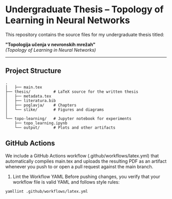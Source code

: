 # Undergraduate Thesis – Topology of Learning in Neural Networks

This repository contains the source files for my undergraduate thesis titled:

**"Topologija učenja v nevronskih mrežah"**  
*(Topology of Learning in Neural Networks)*

---

## Project Structure

```text
.
│   ├── main.tex
├── thesis/          # LaTeX source for the written thesis
│   ├── metadata.tex
│   ├── literatura.bib
│   ├── poglavja/    # Chapters
│   └── slike/       # Figures and diagrams
│
└── topo-learning/   # Jupyter notebook for experiments
    ├── topo_learning.ipynb
    └── output/      # Plots and other artifacts
```

## GitHub Actions
We include a GitHub Actions workflow (.github/workflows/latex.yml) that automatically compiles main.tex and uploads the resulting PDF as an artifact whenever you push to or open a pull request against the main branch.

1. Lint the Workflow YAML
Before pushing changes, you verify that your workflow file is valid YAML and follows style rules:

```bash
yamllint .github/workflows/latex.yml
```